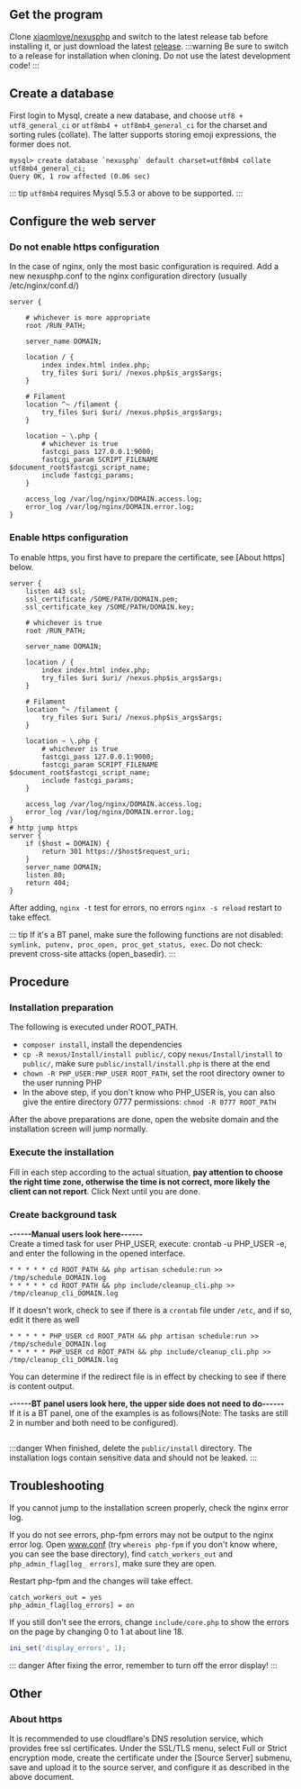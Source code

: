 <ArticleTopAd></ArticleTopAd>

## Get the program

Clone [xiaomlove/nexusphp](https://github.com/xiaomlove/nexusphp) and switch to the latest release tab before installing it, or just download the latest [release](https://github.com/xiaomlove/nexusphp/releases).
:::warning
Be sure to switch to a release for installation when cloning. Do not use the latest development code! 
:::

## Create a database

First login to Mysql, create a new database, and choose `utf8 + utf8_general_ci` or `utf8mb4 + utf8mb4_general_ci` for the charset and sorting rules (collate). The latter supports storing emoji expressions, the former does not.
```
mysql> create database `nexusphp` default charset=utf8mb4 collate utf8mb4_general_ci;
Query OK, 1 row affected (0.06 sec)
```

::: tip
`utf8mb4` requires Mysql 5.5.3 or above to be supported.
:::


## Configure the web server

### Do not enable https configuration
In the case of nginx, only the most basic configuration is required. Add a new nexusphp.conf to the nginx configuration directory (usually /etc/nginx/conf.d/)

```
server {

    # whichever is more appropriate
    root /RUN_PATH; 

    server_name DOMAIN;

    location / {
        index index.html index.php;
        try_files $uri $uri/ /nexus.php$is_args$args;
    }

    # Filament
    location ^~ /filament {
        try_files $uri $uri/ /nexus.php$is_args$args;
    }

    location ~ \.php {
        # whichever is true
        fastcgi_pass 127.0.0.1:9000; 
        fastcgi_param SCRIPT_FILENAME $document_root$fastcgi_script_name;
        include fastcgi_params;
    }

    access_log /var/log/nginx/DOMAIN.access.log;
    error_log /var/log/nginx/DOMAIN.error.log;
}
```

### Enable https configuration
To enable https, you first have to prepare the certificate, see [About https] below.
```
server {
    listen 443 ssl;
    ssl_certificate /SOME/PATH/DOMAIN.pem;
    ssl_certificate_key /SOME/PATH/DOMAIN.key;

    # whichever is true
    root /RUN_PATH; 

    server_name DOMAIN;

    location / {
        index index.html index.php;
        try_files $uri $uri/ /nexus.php$is_args$args;
    }

    # Filament
    location ^~ /filament {
        try_files $uri $uri/ /nexus.php$is_args$args;
    }

    location ~ \.php {
        # whichever is true
        fastcgi_pass 127.0.0.1:9000; 
        fastcgi_param SCRIPT_FILENAME $document_root$fastcgi_script_name;
        include fastcgi_params;
    }

    access_log /var/log/nginx/DOMAIN.access.log;
    error_log /var/log/nginx/DOMAIN.error.log;
}
# http jump https
server {
    if ($host = DOMAIN) {
        return 301 https://$host$request_uri;
    }
    server_name DOMAIN;
    listen 80;
    return 404;
}
```

After adding, `nginx -t` test for errors, no errors `nginx -s reload` restart to take effect.

::: tip
If it's a BT panel, make sure the following functions are not disabled: `symlink, putenv, proc_open, proc_get_status, exec`. Do not check: prevent cross-site attacks (open_basedir).
:::

## Procedure

### Installation preparation

The following is executed under ROOT_PATH.
- `composer install`, install the dependencies 
- `cp -R nexus/Install/install public/`, copy `nexus/Install/install` to `public/`, make sure `public/install/install.php` is there at the end
- `chown -R PHP_USER:PHP_USER ROOT_PATH`, set the root directory owner to the user running PHP
- In the above step, if you don't know who PHP_USER is, you can also give the entire directory 0777 permissions: `chmod -R 0777 ROOT_PATH`

After the above preparations are done, open the website domain and the installation screen will jump normally.

### Execute the installation
Fill in each step according to the actual situation, **pay attention to choose the right time zone, otherwise the time is not correct, more likely the client can not report**. Click Next until you are done.

### Create background task
**------Manual users look here------**  
Create a timed task for user PHP_USER, execute: crontab -u PHP_USER -e, and enter the following in the opened interface.
```
* * * * * cd ROOT_PATH && php artisan schedule:run >> /tmp/schedule_DOMAIN.log
* * * * * cd ROOT_PATH && php include/cleanup_cli.php >> /tmp/cleanup_cli_DOMAIN.log
```

If it doesn't work, check to see if there is a `crontab` file under `/etc`, and if so, edit it there as well
```
* * * * * PHP_USER cd ROOT_PATH && php artisan schedule:run >> /tmp/schedule_DOMAIN.log
* * * * * PHP_USER cd ROOT_PATH && php include/cleanup_cli.php >> /tmp/cleanup_cli_DOMAIN.log
```
You can determine if the redirect file is in effect by checking to see if there is content output.

**------BT panel users look here, the upper side does not need to do------**  
If it is a BT panel, one of the examples is as follows(Note: The tasks are still 2 in number and both need to be configured).

<img :src="$withBase('/images/NexusPHP_crontab.png')">

:::danger
When finished, delete the `public/install` directory. The installation logs contain sensitive data and should not be leaked.
:::


## Troubleshooting

If you cannot jump to the installation screen properly, check the nginx error log.  

If you do not see errors, php-fpm errors may not be output to the nginx error log. Open www.conf (try `whereis php-fpm` if you don't know where, you can see the base directory), find `catch_workers_out` and `php_admin_flag[log_ errors]`, make sure they are open.  

Restart php-fpm and the changes will take effect.
```
catch_workers_out = yes
php_admin_flag[log_errors] = on
```

If you still don't see the errors, change ``include/core.php`` to show the errors on the page by changing 0 to 1 at about line 18.
``` php
ini_set('display_errors', 1);
```

::: danger
After fixing the error, remember to turn off the error display!
:::

## Other

### About https

It is recommended to use cloudflare's DNS resolution service, which provides free ssl certificates. Under the SSL/TLS menu, select Full or Strict encryption mode, create the certificate under the [Source Server] submenu, save and upload it to the source server, and configure it as described in the above document.